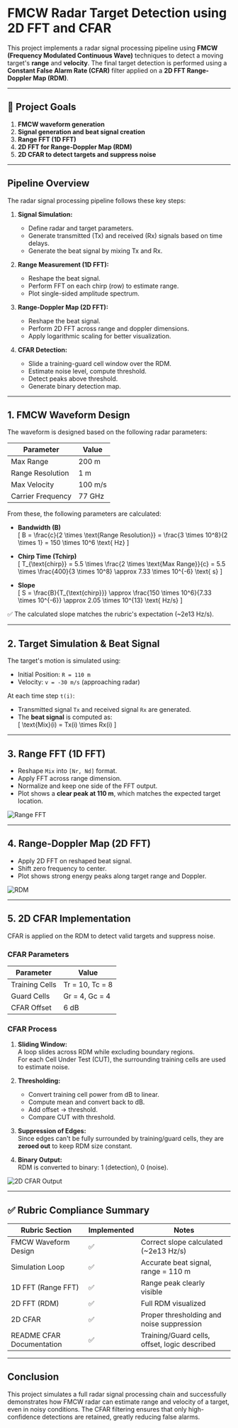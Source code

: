 # FMCW Radar Target Detection using 2D FFT and CFAR

This project implements a radar signal processing pipeline using **FMCW (Frequency Modulated Continuous Wave)** techniques to detect a moving target's **range** and **velocity**. The final target detection is performed using a **Constant False Alarm Rate (CFAR)** filter applied on a **2D FFT Range-Doppler Map (RDM)**.

---

## 📌 Project Goals

1. **FMCW waveform generation**
2. **Signal generation and beat signal creation**
3. **Range FFT (1D FFT)**
4. **2D FFT for Range-Doppler Map (RDM)**
5. **2D CFAR to detect targets and suppress noise**

---

## Pipeline Overview

The radar signal processing pipeline follows these key steps:

1. **Signal Simulation:**
   - Define radar and target parameters.
   - Generate transmitted (Tx) and received (Rx) signals based on time delays.
   - Generate the beat signal by mixing Tx and Rx.

2. **Range Measurement (1D FFT):**
   - Reshape the beat signal.
   - Perform FFT on each chirp (row) to estimate range.
   - Plot single-sided amplitude spectrum.

3. **Range-Doppler Map (2D FFT):**
   - Reshape the beat signal.
   - Perform 2D FFT across range and doppler dimensions.
   - Apply logarithmic scaling for better visualization.

4. **CFAR Detection:**
   - Slide a training-guard cell window over the RDM.
   - Estimate noise level, compute threshold.
   - Detect peaks above threshold.
   - Generate binary detection map.

---


## 1. FMCW Waveform Design

The waveform is designed based on the following radar parameters:

| Parameter         | Value              |
|-------------------|--------------------|
| Max Range         | 200 m              |
| Range Resolution  | 1 m                |
| Max Velocity      | 100 m/s            |
| Carrier Frequency | 77 GHz             |

From these, the following parameters are calculated:

- **Bandwidth (B)**  
  \[
  B = \frac{c}{2 \times \text{Range Resolution}} = \frac{3 \times 10^8}{2 \times 1} = 150 \times 10^6 \text{ Hz}
  \]

- **Chirp Time (Tchirp)**  
  \[
  T_{\text{chirp}} = 5.5 \times \frac{2 \times \text{Max Range}}{c} = 5.5 \times \frac{400}{3 \times 10^8} \approx 7.33 \times 10^{-6} \text{ s}
  \]

- **Slope**  
  \[
  S = \frac{B}{T_{\text{chirp}}} \approx \frac{150 \times 10^6}{7.33 \times 10^{-6}} \approx 2.05 \times 10^{13} \text{ Hz/s}
  \]

✅ The calculated slope matches the rubric's expectation (~2e13 Hz/s).

---

## 2. Target Simulation & Beat Signal

The target's motion is simulated using:

- Initial Position: `R = 110 m`  
- Velocity: `v = -30 m/s` (approaching radar)

At each time step `t(i)`:
- Transmitted signal `Tx` and received signal `Rx` are generated.
- The **beat signal** is computed as:  
  \[
  \text{Mix}(i) = Tx(i) \times Rx(i)
  \]

---

## 3. Range FFT (1D FFT)

- Reshape `Mix` into `[Nr, Nd]` format.
- Apply FFT across range dimension.
- Normalize and keep one side of the FFT output.
- Plot shows a **clear peak at 110 m**, which matches the expected target location.

![Range FFT](images/Range_from_first_FFT.png)

---

## 4. Range-Doppler Map (2D FFT)

- Apply 2D FFT on reshaped beat signal.
- Shift zero frequency to center.
- Plot shows strong energy peaks along target range and Doppler.

![RDM](images/RDM_second_FFT.png)

---

## 5. 2D CFAR Implementation

CFAR is applied on the RDM to detect valid targets and suppress noise.

### CFAR Parameters

| Parameter         | Value              |
|-------------------|--------------------|
| Training Cells    | Tr = 10, Tc = 8    |
| Guard Cells       | Gr = 4, Gc = 4     |
| CFAR Offset       | 6 dB               |

### CFAR Process

1. **Sliding Window:**  
   A loop slides across RDM while excluding boundary regions.  
   For each Cell Under Test (CUT), the surrounding training cells are used to estimate noise.

2. **Thresholding:**  
   - Convert training cell power from dB to linear.
   - Compute mean and convert back to dB.
   - Add offset → threshold.
   - Compare CUT with threshold.

3. **Suppression of Edges:**  
   Since edges can't be fully surrounded by training/guard cells, they are **zeroed out** to keep RDM size constant.

4. **Binary Output:**  
   RDM is converted to binary: 1 (detection), 0 (noise).

![2D CFAR Output](images/2DCFAR.png)

---

## ✅ Rubric Compliance Summary

| Rubric Section             | Implemented | Notes                                          |
|----------------------------|-------------|------------------------------------------------|
| FMCW Waveform Design       | ✅          | Correct slope calculated (~2e13 Hz/s)         |
| Simulation Loop            | ✅          | Accurate beat signal, range = 110 m           |
| 1D FFT (Range FFT)         | ✅          | Range peak clearly visible                    |
| 2D FFT (RDM)               | ✅          | Full RDM visualized                           |
| 2D CFAR                    | ✅          | Proper thresholding and noise suppression     |
| README CFAR Documentation  | ✅          | Training/Guard cells, offset, logic described |

---

## Conclusion

This project simulates a full radar signal processing chain and successfully demonstrates how FMCW radar can estimate range and velocity of a target, even in noisy conditions. The CFAR filtering ensures that only high-confidence detections are retained, greatly reducing false alarms.